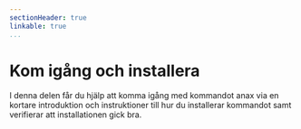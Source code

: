 ```yaml
---
sectionHeader: true
linkable: true
...
```

Kom igång och installera
======================================

I denna delen får du hjälp att komma igång med kommandot anax via en kortare introduktion och instruktioner till hur du installerar kommandot samt verifierar att installationen gick bra.
